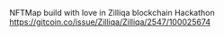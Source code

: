 NFTMap 
build with love in Zilliqa blockchain 
Hackathon https://gitcoin.co/issue/Zilliqa/Zilliqa/2547/100025674
